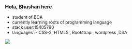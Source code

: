 ### Hola, Bhushan here 
-  student of BCA 
-  currently learning roots of programming language
-  stack user:15405790
-  languages :- CSS-3, HTML5 , Bootstrap , wordpress ,DSA
<img src="https://github-readme-stats.vercel.app/api?username=bhushanthapa&&show_icons=true&title_color=ffffff&icon_color=bb2acf&text_color=daf7dc&bg_color=191919">
